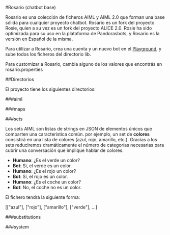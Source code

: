 #Rosario (chatbot base)

Rosario es una colección de ficheros AIML y AIML 2.0 que forman una base sólida para cualquier proyecto chatbot. Rosario es un fork del proyecto Rosie, quien a su vez es un fork del proyecto ALICE 2.0. Rosie ha sido optimizada para su uso en la plataforma de Pandorasbots, y Rosario es la versión en Español de la misma. 

Para utilizar a Rosario, crea una cuenta y un nuevo bot en el [Playground](https://playground.pandorabots.com), y sube todos los ficheros del directorio lib. 

Para customizar a Rosario, cambia alguno de los valores que encontrás en rosario.properties

##Directorios

El proyecto tiene los siguientes directorios:

###aiml



###maps



###sets

Los sets AIML son listas de strings en JSON de elementos únicos que comparten una característica común. por ejemplo, un set de **colores** consistirá en una lista de colores (azul, rojo, amarillo, etc.). Gracias a los sets reduciremos dramáticamente el número de categorías necesarias para cubrir una conversación que implique hablar de colores.

- **Humano**: ¿Es el verde un color?
- **Bot**: Si, el verde es un color.
- **Humano**: ¿Es el rojo un color?
- **Bot**: Si, el rojo es un color.
- **Humano**: ¿Es el coche un color?
- **Bot**: No, el coche no es un color.

El fichero tendrá la siguiente forma:

[["azul"], ["rojo"], ["amarillo"], ["verde"], ...]


###substitutions



###system